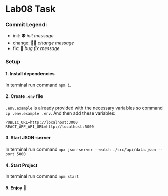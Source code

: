 # Lab08 Task

### Commit Legend:

-   init: 👽 _init message_
-   change: 👨‍💻 _change message_
-   fix: 💩 _bug fix message_

### Setup

#### 1. Install dependencies

In terminal run command `npm i`.

#### 2. Create `.env` file

`.env.example` is already provided with the necessary variables so command `cp .env.example .env`. And then add these variables:

```
PUBLIC_URL=http://localhost:3000
REACT_APP_API_URL=http://localhost:5000
```

#### 3. Start JSON-server

In terminal run command `npx json-server --watch ./src/api/data.json --port 5000`

#### 4. Start Project

In terminal run command `npm start`

#### 5. Enjoy 🙂
